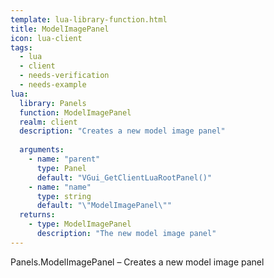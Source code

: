 ```yaml
---
template: lua-library-function.html
title: ModelImagePanel
icon: lua-client
tags:
  - lua
  - client
  - needs-verification
  - needs-example
lua:
  library: Panels
  function: ModelImagePanel
  realm: client
  description: "Creates a new model image panel"
  
  arguments:
    - name: "parent"
      type: Panel
      default: "VGui_GetClientLuaRootPanel()"
    - name: "name"
      type: string
      default: "\"ModelImagePanel\""
  returns:
    - type: ModelImagePanel
      description: "The new model image panel"
---
```


<div class="lua__search__keywords">
Panels.ModelImagePanel &#x2013; Creates a new model image panel
</div>
